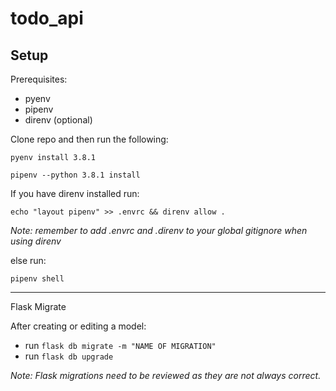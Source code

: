 # todo_api

## Setup

Prerequisites:

- pyenv
- pipenv
- direnv (optional)

Clone repo and then run the following:

`pyenv install 3.8.1`

`pipenv --python 3.8.1 install`

If you have direnv installed run:

`echo "layout pipenv" >> .envrc && direnv allow .`

*Note: remember to add .envrc and .direnv to your global gitignore when using direnv*

else run:

`pipenv shell`

---

Flask Migrate

After creating or editing a model:

- run `flask db migrate -m "NAME OF MIGRATION"`
- run `flask db upgrade`

_Note: Flask migrations need to be reviewed as they are not always correct._

